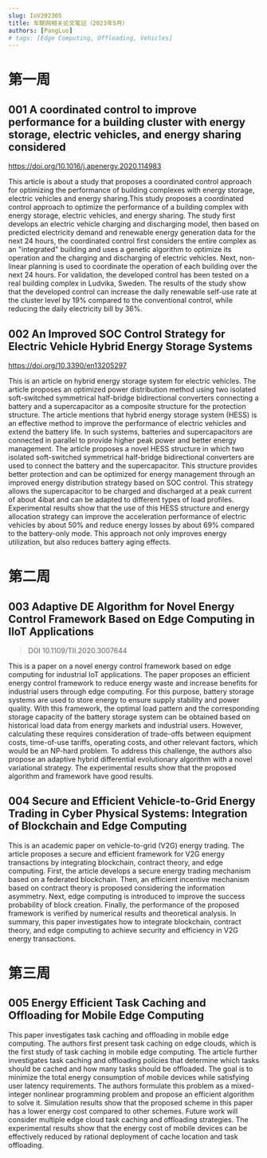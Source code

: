 ```yaml
---
slug: IoV202305
title: 车联网相关论文笔记（2023年5月）
authors: [PangLuo]
# tags: [Edge Computing, Offloading, Vehicles]
---
```



# 第一周



## 001  A coordinated control to improve performance for a building cluster with energy storage, electric vehicles, and energy sharing considered

https://doi.org/10.1016/j.apenergy.2020.114983



This article is about a study that proposes a coordinated control approach for optimizing the performance of building complexes with energy storage, electric vehicles and energy sharing.This study proposes a coordinated control approach to optimize the performance of a building complex with energy storage, electric vehicles, and energy sharing. The study first develops an electric vehicle charging and discharging model, then based on predicted electricity demand and renewable energy generation data for the next 24 hours, the coordinated control first considers the entire complex as an "integrated" building and uses a genetic algorithm to optimize its operation and the charging and discharging of electric vehicles. Next, non-linear planning is used to coordinate the operation of each building over the next 24 hours. For validation, the developed control has been tested on a real building complex in Ludvika, Sweden. The results of the study show that the developed control can increase the daily renewable self-use rate at the cluster level by 19% compared to the conventional control, while reducing the daily electricity bill by 36%.



## 002  An Improved SOC Control Strategy for Electric Vehicle Hybrid Energy Storage Systems

https://doi.org/10.3390/en13205297

This is an article on hybrid energy storage system for electric vehicles. The article proposes an optimized power distribution method using two isolated soft-switched symmetrical half-bridge bidirectional converters connecting a battery and a supercapacitor as a composite structure for the protection structure. The article mentions that hybrid energy storage system (HESS) is an effective method to improve the performance of electric vehicles and extend the battery life. In such systems, batteries and supercapacitors are connected in parallel to provide higher peak power and better energy management. The article proposes a novel HESS structure in which two isolated soft-switched symmetrical half-bridge bidirectional converters are used to connect the battery and the supercapacitor. This structure provides better protection and can be optimized for energy management through an improved energy distribution strategy based on SOC control. This strategy allows the supercapacitor to be charged and discharged at a peak current of about 4ibat and can be adapted to different types of load profiles. Experimental results show that the use of this HESS structure and energy allocation strategy can improve the acceleration performance of electric vehicles by about 50% and reduce energy losses by about 69% compared to the battery-only mode. This approach not only improves energy utilization, but also reduces battery aging effects.







# 第二周



## 003 Adaptive DE Algorithm for Novel Energy Control Framework Based on Edge Computing in IIoT Applications

> DOI 10.1109/TII.2020.3007644

This is a paper on a novel energy control framework based on edge computing for industrial IoT applications. The paper proposes an efficient energy control framework to reduce energy waste and increase benefits for industrial users through edge computing. For this purpose, battery storage systems are used to store energy to ensure supply stability and power quality. With this framework, the optimal load pattern and the corresponding storage capacity of the battery storage system can be obtained based on historical load data from energy markets and industrial users. However, calculating these requires consideration of trade-offs between equipment costs, time-of-use tariffs, operating costs, and other relevant factors, which would be an NP-hard problem. To address this challenge, the authors also propose an adaptive hybrid differential evolutionary algorithm with a novel variational strategy. The experimental results show that the proposed algorithm and framework have good results.





## 004  Secure and Efficient Vehicle-to-Grid Energy Trading in Cyber Physical Systems: Integration of Blockchain and Edge Computing

This is an academic paper on vehicle-to-grid (V2G) energy trading. The article proposes a secure and efficient framework for V2G energy transactions by integrating blockchain, contract theory, and edge computing. First, the article develops a secure energy trading mechanism based on a federated blockchain. Then, an efficient incentive mechanism based on contract theory is proposed considering the information asymmetry. Next, edge computing is introduced to improve the success probability of block creation. Finally, the performance of the proposed framework is verified by numerical results and theoretical analysis. In summary, this paper investigates how to integrate blockchain, contract theory, and edge computing to achieve security and efficiency in V2G energy transactions.





# 第三周



## 005 Energy Efficient Task Caching and Offloading for Mobile Edge Computing



This paper investigates task caching and offloading in mobile edge computing. The authors first present task caching on edge clouds, which is the first study of task caching in mobile edge computing. The article further investigates task caching and offloading policies that determine which tasks should be cached and how many tasks should be offloaded. The goal is to minimize the total energy consumption of mobile devices while satisfying user latency requirements. The authors formulate this problem as a mixed-integer nonlinear programming problem and propose an efficient algorithm to solve it. Simulation results show that the proposed scheme in this paper has a lower energy cost compared to other schemes. Future work will consider multiple edge cloud task caching and offloading strategies. The experimental results show that the energy cost of mobile devices can be effectively reduced by rational deployment of cache location and task offloading.



